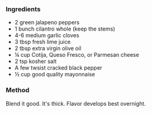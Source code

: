 ### Ingredients

-   2 green jalapeno peppers
-   1 bunch cilantro whole (keep the stems)
-   4-6 medium garlic cloves
-   3 tbsp fresh lime juice
-   2 tbsp extra virgin olive oil
-   ¼ cup Cotija, Queso Fresco, or Parmesan cheese
-   2 tsp kosher salt
-   A few twsist cracked black pepper
-   ½ cup good quality mayonnaise

### Method

Blend it good. It's thick. Flavor develops best overnight.